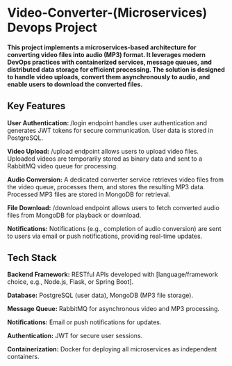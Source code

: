 # Video-Converter-(Microservices) Devops Project
#### This project implements a microservices-based architecture for converting video files into audio (MP3) format. It leverages modern DevOps practices with containerized services, message queues, and distributed data storage for efficient processing. The solution is designed to handle video uploads, convert them asynchronously to audio, and enable users to download the converted files.

## Key Features
<b>User Authentication: </b>
/login endpoint handles user authentication and generates JWT tokens for secure communication.
User data is stored in PostgreSQL.

<b>Video Upload:</b> /upload endpoint allows users to upload video files.
Uploaded videos are temporarily stored as binary data and sent to a RabbitMQ video queue for processing.

<b>Audio Conversion:</b> A dedicated converter service retrieves video files from the video queue, processes them, and stores the resulting MP3 data.
Processed MP3 files are stored in MongoDB for retrieval.

<b>File Download:</b> /download endpoint allows users to fetch converted audio files from MongoDB for playback or download.

<b>Notifications:</b> Notifications (e.g., completion of audio conversion) are sent to users via email or push notifications, providing real-time updates.

## Tech Stack
<b>Backend Framework:</b> RESTful APIs developed with [language/framework choice, e.g., Node.js, Flask, or Spring Boot].

<b>Database:</b> PostgreSQL (user data), MongoDB (MP3 file storage).

<b>Message Queue:</b> RabbitMQ for asynchronous video and MP3 processing.

<b>Notifications:</b> Email or push notifications for updates.

<b>Authentication:</b> JWT for secure user sessions.

<b>Containerization:</b> Docker for deploying all microservices as independent containers.
